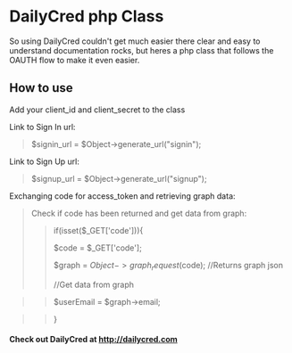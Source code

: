 # DailyCred php Class
So using DailyCred couldn't get much easier there clear and easy to understand documentation 
rocks, but heres a php class that follows the OAUTH flow to make it even easier. 



## How to use

Add your client_id and client_secret to the class

Link to Sign In url:

>$signin_url = $Object->generate_url("signin");

Link to Sign Up url:

>$signup_url = $Object->generate_url("signup");

Exchanging code for access_token and retrieving graph data:

> Check if code has been returned and get data from graph:
>> if(isset($_GET['code'])){
>>
>> $code = $_GET['code'];
>>
>>$graph = $Object->graph_request($code); //Returns graph json
>>
>>//Get data from graph

>> $userEmail = $graph->email;

>>}



#### Check out DailyCred at http://dailycred.com

